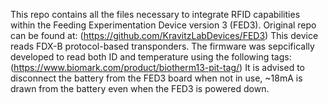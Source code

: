 This repo contains all the files necessary to integrate RFID capabilities within the Feeding Experimentation Device version 3 (FED3). Original repo can be found at: (https://github.com/KravitzLabDevices/FED3)
This device reads FDX-B protocol-based transponders. The firmware was sepcifically developed to read both ID and temperature using the following tags: (https://www.biomark.com/product/biotherm13-pit-tag/)
It is advised to disconnect the battery from the FED3 board when not in use, ~18mA is drawn from the battery even when the FED3 is powered down.
